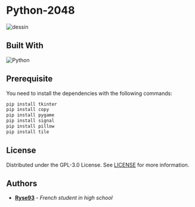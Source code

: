 # Python-2048
![dessin](https://user-images.githubusercontent.com/69793084/236804753-8ce87dbb-92a2-4d5b-bfe1-47aa6d3533ab.png)


## Built With

![Python](https://img.shields.io/badge/python-3670A0?style=for-the-badge&logo=python&logoColor=ffdd54)

## Prerequisite
You need to install the dependencies with the following commands:
```sh
pip install tkinter
pip install copy
pip install pygame
pip install signal
pip install pillow
pip install tile
```

## License

Distributed under the GPL-3.0 License. See [LICENSE](https://github.com/Ryse93/Python-2048/blob/main/LICENSE) for more information.

## Authors

* **[Ryse93](https://github.com/Ryse93)** - *French student in high school*
